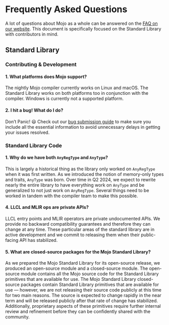 # Frequently Asked Questions

A lot of questions about Mojo as a whole can be answered on the
[FAQ on our website](https://docs.modular.com/mojo/faq).
This document is specifically focused on the Standard Library with contributors
in mind.

## Standard Library

### Contributing & Development

#### 1. What platforms does Mojo support?

The nightly Mojo compiler currently works on Linux and macOS. The Standard
Library works on both platforms too in conjunction with the compiler. Windows is
currently not a supported platform.

#### 2. I hit a bug! What do I do?

Don’t Panic! 😃 Check out our
[bug submission guide](../../CONTRIBUTING.md#submitting-bugs) to make sure you
include all the essential information to avoid unnecessary delays in getting
your issues resolved.

### Standard Library Code

#### 1. Why do we have both `AnyRegType` and `AnyType`?

This is largely a historical thing as the library only worked on `AnyRegType`
when it was first written. As we introduced the notion of memory-only types and
traits, `AnyType` was born. Over time in Q2 2024, we expect to rewrite nearly
the entire library to have everything work on `AnyType` and be generalized to
not just work on `AnyRegType`. Several things need to be worked in tandem with
the compiler team to make this possible.

#### 4. LLCL and MLIR ops are private APIs?

LLCL entry points and MLIR operators are private undocumented APIs. We provide
no backward compatibility guarantees and therefore they can change at any time.
These particular areas of the standard library are in active development and we
commit to releasing them when their public-facing API has stabilized.

#### 5. What are closed-source packages for the Mojo Standard Library?

As we prepared the Mojo Standard Library for its open-source release, we
produced an open-source module and a closed-source module. The open-source
module contains all the Mojo source code for the Standard Library primitives
that are available for use. The Mojo Standard Library closed-source packages
contain Standard Library primitives that are available for use — however, we are
not releasing their source code publicly at this time for two main reasons.
The source is expected to change rapidly in the near term and will be released
publicly after that rate of change has stabilized. Additionally, proprietary
aspects of these primitives require further internal review and refinement
before they can be confidently shared with the community.

